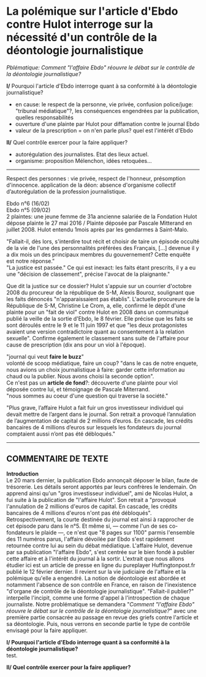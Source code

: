 # La polémique sur l'article d'Ebdo contre Hulot interroge sur la nécessité d'un contrôle de la déontologie journalistique

_Pblématique: Comment "l'affaire Ebdo" réouvre le débat sur le contrôle de la déontologie journalistique?_  

**I/** Pourquoi l'article d'Ebdo interroge quant à sa conformité à la déontologie journalistique?
- en cause: le respect de la personne, vie privée, confusion police/juge: "tribunal médiatique"?, les conséquences engendrées par la publication, quelles responsabilités
- ouverture d'une plainte par Hulot pour diffamation contre le journal Ebdo
- valeur de la prescription = on n'en parle plus? quel est l'intérêt d'Ebdo

**II/** Quel contrôle exercer pour la faire appliquer?
- autorégulation des journalistes. Etat des lieux actuel.
- organisme: proposition Mélenchon, idées retoquées...

---

Respect des personnes : vie privée, respect de l'honneur, présomption d'innocence.
application de la déon: absence d'organisme collectif d’autorégulation de la profession journalistique.

Ebdo n°6 (16/02)  
Ebdo n°5 (09/02)  
2 plaintes: une jeune femme de 31a ancienne salariée de la Fondation Hulot dépose plainte le 27 mai 2016 / Plainte déposée par Pascale Mitterand en juillet 2008. Hulot entendu 1mois après par les gendarmes à Saint-Malo.

"Fallait-il, dès lors, s'interdire tout récit et choisir de taire un épisode occulté de la vie de l'une des personnalités préférées des Français, [...] devenue il y a dix mois un des principaux membres du gouvernement? Cette enquête est notre réponse."  
"La justice est passée." Ce qui est inexact: les faits étant prescrits, il y a eu une "décision de classement", précise l'avocat de la plaignante."

Que dit la justice sur ce dossier? Hulot s'appuie sur un courrier d'octobre 2008 du procureur de la république de S-M, Alexis Bouroz, soulignant que les faits dénoncés "n'apparaissaient pas établis". L'actuelle procureure de la République de S-M, Christine Le Crom, a, elle, confirmé le dépôt d'une plainte pour un "fait de viol" contre Hulot en 2008 dans un communiqué publié la veille de la sortie d'Ebdo, le 8 février. Elle précise que les faits se sont déroulés entre le 9 et le 11 juin 1997 et que "les deux protagonistes avaient une version contradictoire quant au consentement à la relation sexuelle". Confirme également le classement sans suite de l'affaire pour cause de prescription (dix ans pour un viol à l'époque).  

"journal qui veut **faire le buzz**"  
volonté de scoop médiatique, faire un coup? "dans le cas de notre enquete, nous avions un choix journalistique à faire: garder cette information au chaud ou la publier. Nous avons choisi la seconde option".  
Ce n'est pas un **article de fond**?: découverte d'une plainte pour viol déposée contre lui, et témoignage de Pascale Miterrand.  
"nous sommes au coeur d'une question qui traverse la société."

"Plus grave, l’affaire Hulot a fait fuir un gros investisseur individuel qui devait mettre de l’argent dans le journal. Son retrait a provoqué l’annulation de l’augmentation de capital de 2 millions d’euros. En cascade, les crédits bancaires de 4 millions d’euros sur lesquels les fondateurs du journal comptaient aussi n’ont pas été débloqués."

---

## COMMENTAIRE DE TEXTE

**Introduction**  
Le 20 mars dernier, la publication Ebdo annonçait déposer le bilan, faute de trésorerie. Les détails seront apportés par leurs confrères le lendemain. On apprend ainsi qu'un "gros investisseur individuel", ami de Nicolas Hulot, a fui suite à la publication de "l'affaire Hulot". Son retrait a "provoqué l'annulation de 2 millions d'euros de capital. En cascade, les crédits bancaires de 4 millions d'euros n'ont pas été débloqués". Retrospectivement, la courte destinée du journal est ainsi à rapprocher de cet épisode paru dans le n°5. Et même si, — comme l'un de ses co-fondateurs le plaide —, ce n'est que "8 pages sur 1100" parmis l'ensemble des 11 numéros parus, l'affaire dévoilée par Ebdo s'est rapidement retournée contre lui au sein du débat médiatique. L'affaire Hulot, devenue par sa publication "l'affaire Ebdo", s'est centrée sur le bien fondé à publier cette affaire et à l'intérêt du journal à la sortir.
L'extrait que nous allons étudier ici est un article de presse en ligne du pureplayer Huffingtonpost.fr publié le 12 février dernier. Il revient sur la vie judiciaire de l'affaire et la polémique qu'elle a engendré. La notion de déontologie est abordée et notamment l'absence de son contrôle en France, en raison de l'inexistence "d'organe de contrôle de la déontologie journalistique". "Fallait-il publier?" interpelle l'incipit, comme une forme d'appel à l'introspection de chaque journaliste. Notre problématique se demandera "_Comment "l'affaire Ebdo" réouvre le débat sur le contrôle de la déontologie journalistique?_" avec une première partie consacrée au passage en revue des griefs contre l'article et sa déontologie. Puis, nous verrons en seconde partie le type de contrôle envisagé pour la faire appliquer.

**I/ Pourquoi l'article d'Ebdo interroge quant à sa conformité à la déontologie journalistique?**  
test.

**II/ Quel contrôle exercer pour la faire appliquer?**  